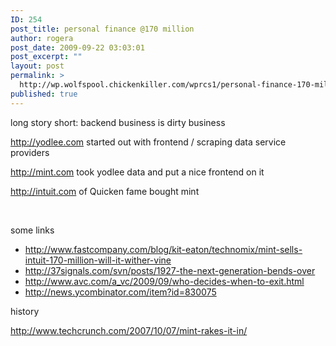 ```yaml
---
ID: 254
post_title: personal finance @170 million
author: rogera
post_date: 2009-09-22 03:03:01
post_excerpt: ""
layout: post
permalink: >
  http://wp.wolfspool.chickenkiller.com/wprcs1/personal-finance-170-million/
published: true
---
```

<p>long story short: backend business is dirty business</p>  <p><a href="http://yodlee.com">http://yodlee.com</a> started out with frontend / scraping data service providers</p>  <p><a href="http://mint.com">http://mint.com</a> took yodlee data and put a nice frontend on it</p>  <p><a href="http://intuit.com">http://intuit.com</a> of Quicken fame bought mint </p>  <p>&#160;</p>  <p>some links</p>  <ul>   <li><a href="http://www.fastcompany.com/blog/kit-eaton/technomix/mint-sells-intuit-170-million-will-it-wither-vine">http://www.fastcompany.com/blog/kit-eaton/technomix/mint-sells-intuit-170-million-will-it-wither-vine</a></li>    <li><a href="http://37signals.com/svn/posts/1927-the-next-generation-bends-over">http://37signals.com/svn/posts/1927-the-next-generation-bends-over</a></li>    <li><a href="http://www.avc.com/a_vc/2009/09/who-decides-when-to-exit.html">http://www.avc.com/a_vc/2009/09/who-decides-when-to-exit.html</a></li>    <li><a href="http://news.ycombinator.com/item?id=830075">http://news.ycombinator.com/item?id=830075</a></li> </ul>  <p>history</p>  <p><a href="http://www.techcrunch.com/2007/10/07/mint-rakes-it-in/">http://www.techcrunch.com/2007/10/07/mint-rakes-it-in/</a></p>